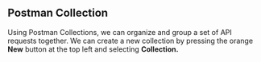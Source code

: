<!--title={Postman Collection}-->

<!--badges={Web Development:10}-->

## Postman Collection

Using Postman Collections, we can organize and group a set of API requests together. We can create a new collection by pressing the orange **New** button at the top left and selecting **Collection.**
